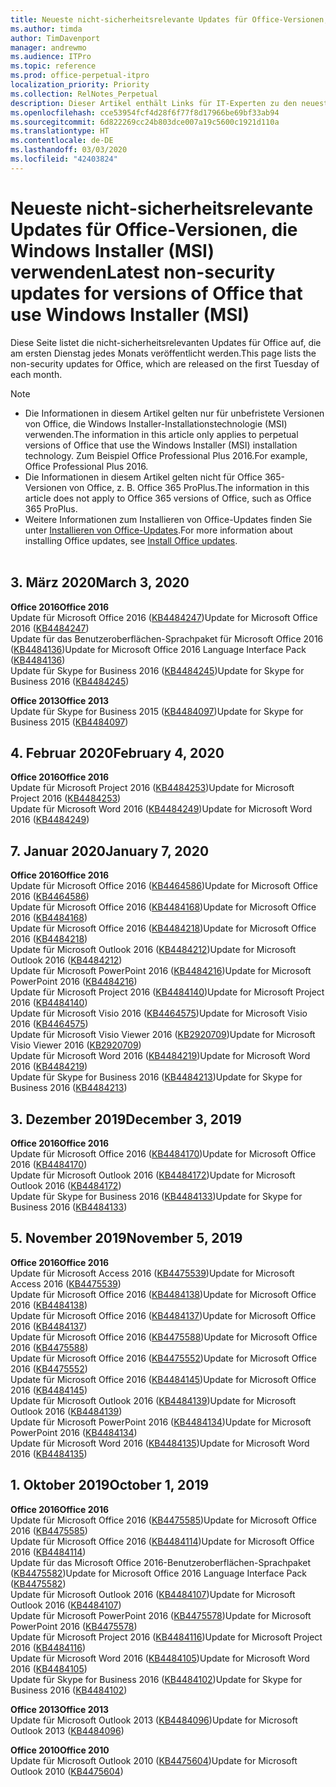 ```yaml
---
title: Neueste nicht-sicherheitsrelevante Updates für Office-Versionen, die Windows Installer (MSI) verwenden
ms.author: timda
author: TimDavenport
manager: andrewmo
ms.audience: ITPro
ms.topic: reference
ms.prod: office-perpetual-itpro
localization_priority: Priority
ms.collection: RelNotes_Perpetual
description: Dieser Artikel enthält Links für IT-Experten zu den neuesten nicht-sicherheitsrelevanten Updateinformationen für dauerhafte Versionen von Office 2016, Office 2013 und Office 2010
ms.openlocfilehash: cce53954fcf4d28f6f77f8d17966be69bf33ab94
ms.sourcegitcommit: 6d822269cc24b803dce007a19c5600c1921d110a
ms.translationtype: HT
ms.contentlocale: de-DE
ms.lasthandoff: 03/03/2020
ms.locfileid: "42403824"
---
```

# <a name="latest-non-security-updates-for-versions-of-office-that-use-windows-installer-msi"></a><span data-ttu-id="a9f79-103">Neueste nicht-sicherheitsrelevante Updates für Office-Versionen, die Windows Installer (MSI) verwenden</span><span class="sxs-lookup"><span data-stu-id="a9f79-103">Latest non-security updates for versions of Office that use Windows Installer (MSI)</span></span>

<span data-ttu-id="a9f79-104">Diese Seite listet die nicht-sicherheitsrelevanten Updates für Office auf, die am ersten Dienstag jedes Monats veröffentlicht werden.</span><span class="sxs-lookup"><span data-stu-id="a9f79-104">This page lists the non-security updates for Office, which are released on the first Tuesday of each month.</span></span>

> [!NOTE]
> - <span data-ttu-id="a9f79-105">Die Informationen in diesem Artikel gelten nur für unbefristete Versionen von Office, die Windows Installer-Installationstechnologie (MSI) verwenden.</span><span class="sxs-lookup"><span data-stu-id="a9f79-105">The information in this article only applies to perpetual versions of Office that use the Windows Installer (MSI) installation technology.</span></span> <span data-ttu-id="a9f79-106">Zum Beispiel Office Professional Plus 2016.</span><span class="sxs-lookup"><span data-stu-id="a9f79-106">For example, Office Professional Plus 2016.</span></span>
> - <span data-ttu-id="a9f79-107">Die Informationen in diesem Artikel gelten nicht für Office 365-Versionen von Office, z. B. Office 365 ProPlus.</span><span class="sxs-lookup"><span data-stu-id="a9f79-107">The information in this article does not apply to Office 365 versions of Office, such as Office 365 ProPlus.</span></span>
> - <span data-ttu-id="a9f79-108">Weitere Informationen zum Installieren von Office-Updates finden Sie unter [Installieren von Office-Updates](https://support.office.com/article/2ab296f3-7f03-43a2-8e50-46de917611c5).</span><span class="sxs-lookup"><span data-stu-id="a9f79-108">For more information about installing Office updates, see [Install Office updates](https://support.office.com/article/2ab296f3-7f03-43a2-8e50-46de917611c5).</span></span>
<br/><br/>

## <a name="march-3-2020"></a><span data-ttu-id="a9f79-109">3. März 2020</span><span class="sxs-lookup"><span data-stu-id="a9f79-109">March 3, 2020</span></span>

<span data-ttu-id="a9f79-110">**Office 2016**</span><span class="sxs-lookup"><span data-stu-id="a9f79-110">**Office 2016**</span></span><br/>
<span data-ttu-id="a9f79-111">Update für Microsoft Office 2016 ([KB4484247](https://support.microsoft.com/help/4484247))</span><span class="sxs-lookup"><span data-stu-id="a9f79-111">Update for Microsoft Office 2016 ([KB4484247](https://support.microsoft.com/help/4484247))</span></span><br/> <span data-ttu-id="a9f79-112">Update für das Benutzeroberflächen-Sprachpaket für Microsoft Office 2016 ([KB4484136](https://support.microsoft.com/help/4484136))</span><span class="sxs-lookup"><span data-stu-id="a9f79-112">Update for Microsoft Office 2016 Language Interface Pack ([KB4484136](https://support.microsoft.com/help/4484136))</span></span><br/>
<span data-ttu-id="a9f79-113">Update für Skype for Business 2016 ([KB4484245](https://support.microsoft.com/help/4484245))</span><span class="sxs-lookup"><span data-stu-id="a9f79-113">Update for Skype for Business 2016 ([KB4484245](https://support.microsoft.com/help/4484245))</span></span> <br/>

<span data-ttu-id="a9f79-114">**Office 2013**</span><span class="sxs-lookup"><span data-stu-id="a9f79-114">**Office 2013**</span></span><br/>
<span data-ttu-id="a9f79-115">Update für Skype for Business 2015 ([KB4484097](https://support.microsoft.com/help/4484097))</span><span class="sxs-lookup"><span data-stu-id="a9f79-115">Update for Skype for Business 2015 ([KB4484097](https://support.microsoft.com/help/4484097))</span></span><br/>


## <a name="february-4-2020"></a><span data-ttu-id="a9f79-116">4. Februar 2020</span><span class="sxs-lookup"><span data-stu-id="a9f79-116">February 4, 2020</span></span>

<span data-ttu-id="a9f79-117">**Office 2016**</span><span class="sxs-lookup"><span data-stu-id="a9f79-117">**Office 2016**</span></span><br/>
<span data-ttu-id="a9f79-118">Update für Microsoft Project 2016 ([KB4484253](https://support.microsoft.com/help/4484253))</span><span class="sxs-lookup"><span data-stu-id="a9f79-118">Update for Microsoft Project 2016 ([KB4484253](https://support.microsoft.com/help/4484253))</span></span> <br/>
<span data-ttu-id="a9f79-119">Update für Microsoft Word 2016 ([KB4484249](https://support.microsoft.com/help/4484249))</span><span class="sxs-lookup"><span data-stu-id="a9f79-119">Update for Microsoft Word 2016 ([KB4484249](https://support.microsoft.com/help/4484249))</span></span> <br/>

## <a name="january-7-2020"></a><span data-ttu-id="a9f79-120">7. Januar 2020</span><span class="sxs-lookup"><span data-stu-id="a9f79-120">January 7, 2020</span></span>

<span data-ttu-id="a9f79-121">**Office 2016**</span><span class="sxs-lookup"><span data-stu-id="a9f79-121">**Office 2016**</span></span><br/>
<span data-ttu-id="a9f79-122">Update für Microsoft Office 2016 ([KB4464586](https://support.microsoft.com/help/4464586))</span><span class="sxs-lookup"><span data-stu-id="a9f79-122">Update for Microsoft Office 2016 ([KB4464586](https://support.microsoft.com/help/4464586))</span></span> <br/>
<span data-ttu-id="a9f79-123">Update für Microsoft Office 2016 ([KB4484168](https://support.microsoft.com/help/4484168))</span><span class="sxs-lookup"><span data-stu-id="a9f79-123">Update for Microsoft Office 2016 ([KB4484168](https://support.microsoft.com/help/4484168))</span></span> <br/>
<span data-ttu-id="a9f79-124">Update für Microsoft Office 2016 ([KB4484218](https://support.microsoft.com/help/4484218))</span><span class="sxs-lookup"><span data-stu-id="a9f79-124">Update for Microsoft Office 2016 ([KB4484218](https://support.microsoft.com/help/4484218))</span></span> <br/>
<span data-ttu-id="a9f79-125">Update für Microsoft Outlook 2016 ([KB4484212](https://support.microsoft.com/help/4484212))</span><span class="sxs-lookup"><span data-stu-id="a9f79-125">Update for Microsoft Outlook 2016 ([KB4484212](https://support.microsoft.com/help/4484212))</span></span> <br/>
<span data-ttu-id="a9f79-126">Update für Microsoft PowerPoint 2016 ([KB4484216](https://support.microsoft.com/help/4484216))</span><span class="sxs-lookup"><span data-stu-id="a9f79-126">Update for Microsoft PowerPoint 2016 ([KB4484216](https://support.microsoft.com/help/4484216))</span></span> <br/>
<span data-ttu-id="a9f79-127">Update für Microsoft Project 2016 ([KB4484140](https://support.microsoft.com/help/4484140))</span><span class="sxs-lookup"><span data-stu-id="a9f79-127">Update for Microsoft Project 2016 ([KB4484140](https://support.microsoft.com/help/4484140))</span></span> <br/>
<span data-ttu-id="a9f79-128">Update für Microsoft Visio 2016 ([KB4464575](https://support.microsoft.com/help/4464575))</span><span class="sxs-lookup"><span data-stu-id="a9f79-128">Update for Microsoft Visio 2016 ([KB4464575](https://support.microsoft.com/help/4464575))</span></span> <br/>
<span data-ttu-id="a9f79-129">Update für Microsoft Visio Viewer 2016 ([KB2920709](https://support.microsoft.com/help/2920709))</span><span class="sxs-lookup"><span data-stu-id="a9f79-129">Update for Microsoft Visio Viewer 2016 ([KB2920709](https://support.microsoft.com/help/2920709))</span></span> <br/>
<span data-ttu-id="a9f79-130">Update für Microsoft Word 2016 ([KB4484219](https://support.microsoft.com/help/4484219))</span><span class="sxs-lookup"><span data-stu-id="a9f79-130">Update for Microsoft Word 2016 ([KB4484219](https://support.microsoft.com/help/4484219))</span></span> <br/>
<span data-ttu-id="a9f79-131">Update für Skype for Business 2016 ([KB4484213](https://support.microsoft.com/help/4484213))</span><span class="sxs-lookup"><span data-stu-id="a9f79-131">Update for Skype for Business 2016 ([KB4484213](https://support.microsoft.com/help/4484213))</span></span> <br/>


## <a name="december-3-2019"></a><span data-ttu-id="a9f79-132">3. Dezember 2019</span><span class="sxs-lookup"><span data-stu-id="a9f79-132">December 3, 2019</span></span>

<span data-ttu-id="a9f79-133">**Office 2016**</span><span class="sxs-lookup"><span data-stu-id="a9f79-133">**Office 2016**</span></span><br/>
<span data-ttu-id="a9f79-134">Update für Microsoft Office 2016 ([KB4484170](https://support.microsoft.com/help/4484170))</span><span class="sxs-lookup"><span data-stu-id="a9f79-134">Update for Microsoft Office 2016 ([KB4484170](https://support.microsoft.com/help/4484170))</span></span> <br/>
<span data-ttu-id="a9f79-135">Update für Microsoft Outlook 2016 ([KB4484172](https://support.microsoft.com/help/4484172))</span><span class="sxs-lookup"><span data-stu-id="a9f79-135">Update for Microsoft Outlook 2016 ([KB4484172](https://support.microsoft.com/help/4484172))</span></span> <br/>
<span data-ttu-id="a9f79-136">Update für Skype for Business 2016 ([KB4484133](https://support.microsoft.com/help/4484133))</span><span class="sxs-lookup"><span data-stu-id="a9f79-136">Update for Skype for Business 2016 ([KB4484133](https://support.microsoft.com/help/4484133))</span></span> <br/>

## <a name="november-5-2019"></a><span data-ttu-id="a9f79-137">5. November 2019</span><span class="sxs-lookup"><span data-stu-id="a9f79-137">November 5, 2019</span></span>

<span data-ttu-id="a9f79-138">**Office 2016**</span><span class="sxs-lookup"><span data-stu-id="a9f79-138">**Office 2016**</span></span><br/>
<span data-ttu-id="a9f79-139">Update für Microsoft Access 2016 ([KB4475539](https://support.microsoft.com/help/4475539))</span><span class="sxs-lookup"><span data-stu-id="a9f79-139">Update for Microsoft Access 2016 ([KB4475539](https://support.microsoft.com/help/4475539))</span></span> <br/>
<span data-ttu-id="a9f79-140">Update für Microsoft Office 2016 ([KB4484138](https://support.microsoft.com/help/4484138))</span><span class="sxs-lookup"><span data-stu-id="a9f79-140">Update for Microsoft Office 2016 ([KB4484138](https://support.microsoft.com/help/4484138))</span></span> <br/>
<span data-ttu-id="a9f79-141">Update für Microsoft Office 2016 ([KB4484137](https://support.microsoft.com/help/4484137))</span><span class="sxs-lookup"><span data-stu-id="a9f79-141">Update for Microsoft Office 2016 ([KB4484137](https://support.microsoft.com/help/4484137))</span></span> <br/>
<span data-ttu-id="a9f79-142">Update für Microsoft Office 2016 ([KB4475588](https://support.microsoft.com/help/4475588))</span><span class="sxs-lookup"><span data-stu-id="a9f79-142">Update for Microsoft Office 2016 ([KB4475588](https://support.microsoft.com/help/4475588))</span></span> <br/>
<span data-ttu-id="a9f79-143">Update für Microsoft Office 2016 ([KB4475552](https://support.microsoft.com/help/4475552))</span><span class="sxs-lookup"><span data-stu-id="a9f79-143">Update for Microsoft Office 2016 ([KB4475552](https://support.microsoft.com/help/4475552))</span></span> <br/>
<span data-ttu-id="a9f79-144">Update für Microsoft Office 2016 ([KB4484145](https://support.microsoft.com/help/4484145))</span><span class="sxs-lookup"><span data-stu-id="a9f79-144">Update for Microsoft Office 2016 ([KB4484145](https://support.microsoft.com/help/4484145))</span></span> <br/>
<span data-ttu-id="a9f79-145">Update für Microsoft Outlook 2016 ([KB4484139](https://support.microsoft.com/help/4484139))</span><span class="sxs-lookup"><span data-stu-id="a9f79-145">Update for Microsoft Outlook 2016 ([KB4484139](https://support.microsoft.com/help/4484139))</span></span> <br/>
<span data-ttu-id="a9f79-146">Update für Microsoft PowerPoint 2016 ([KB4484134](https://support.microsoft.com/help/4484134))</span><span class="sxs-lookup"><span data-stu-id="a9f79-146">Update for Microsoft PowerPoint 2016 ([KB4484134](https://support.microsoft.com/help/4484134))</span></span> <br/>
<span data-ttu-id="a9f79-147">Update für Microsoft Word 2016 ([KB4484135](https://support.microsoft.com/help/4484135))</span><span class="sxs-lookup"><span data-stu-id="a9f79-147">Update for Microsoft Word 2016 ([KB4484135](https://support.microsoft.com/help/4484135))</span></span> <br/>

## <a name="october-1-2019"></a><span data-ttu-id="a9f79-148">1. Oktober 2019</span><span class="sxs-lookup"><span data-stu-id="a9f79-148">October 1, 2019</span></span>

<span data-ttu-id="a9f79-149">**Office 2016**</span><span class="sxs-lookup"><span data-stu-id="a9f79-149">**Office 2016**</span></span><br/>
<span data-ttu-id="a9f79-150">Update für Microsoft Office 2016 ([KB4475585](https://support.microsoft.com/help/4475585))</span><span class="sxs-lookup"><span data-stu-id="a9f79-150">Update for Microsoft Office 2016 ([KB4475585](https://support.microsoft.com/help/4475585))</span></span> <br/> <span data-ttu-id="a9f79-151">Update für Microsoft Office 2016 ([KB4484114](https://support.microsoft.com/help/4484114))</span><span class="sxs-lookup"><span data-stu-id="a9f79-151">Update for Microsoft Office 2016 ([KB4484114](https://support.microsoft.com/help/4484114))</span></span> <br/>
<span data-ttu-id="a9f79-152">Update für das Microsoft Office 2016-Benutzeroberflächen-Sprachpaket ([KB4475582](https://support.microsoft.com/help/4475582))</span><span class="sxs-lookup"><span data-stu-id="a9f79-152">Update for Microsoft Office 2016 Language Interface Pack ([KB4475582](https://support.microsoft.com/help/4475582))</span></span><br/>
<span data-ttu-id="a9f79-153">Update für Microsoft Outlook 2016 ([KB4484107](https://support.microsoft.com/help/4484107))</span><span class="sxs-lookup"><span data-stu-id="a9f79-153">Update for Microsoft Outlook 2016 ([KB4484107](https://support.microsoft.com/help/4484107))</span></span> <br/>
<span data-ttu-id="a9f79-154">Update für Microsoft PowerPoint 2016 ([KB4475578](https://support.microsoft.com/help/4475578))</span><span class="sxs-lookup"><span data-stu-id="a9f79-154">Update for Microsoft PowerPoint 2016 ([KB4475578](https://support.microsoft.com/help/4475578))</span></span> <br/>
<span data-ttu-id="a9f79-155">Update für Microsoft Project 2016 ([KB4484116](https://support.microsoft.com/help/4484116))</span><span class="sxs-lookup"><span data-stu-id="a9f79-155">Update for Microsoft Project 2016 ([KB4484116](https://support.microsoft.com/help/4484116))</span></span> <br/>
<span data-ttu-id="a9f79-156">Update für Microsoft Word 2016 ([KB4484105](https://support.microsoft.com/help/4484105))</span><span class="sxs-lookup"><span data-stu-id="a9f79-156">Update for Microsoft Word 2016 ([KB4484105](https://support.microsoft.com/help/4484105))</span></span> <br/>
<span data-ttu-id="a9f79-157">Update für Skype for Business 2016 ([KB4484102](https://support.microsoft.com/help/4484102))</span><span class="sxs-lookup"><span data-stu-id="a9f79-157">Update for Skype for Business 2016 ([KB4484102](https://support.microsoft.com/help/4484102))</span></span> <br/>

<span data-ttu-id="a9f79-158">**Office 2013**</span><span class="sxs-lookup"><span data-stu-id="a9f79-158">**Office 2013**</span></span><br/>
<span data-ttu-id="a9f79-159">Update für Microsoft Outlook 2013 ([KB4484096](https://support.microsoft.com/help/4484096))</span><span class="sxs-lookup"><span data-stu-id="a9f79-159">Update for Microsoft Outlook 2013 ([KB4484096](https://support.microsoft.com/help/4484096))</span></span><br/>

<span data-ttu-id="a9f79-160">**Office 2010**</span><span class="sxs-lookup"><span data-stu-id="a9f79-160">**Office 2010**</span></span><br/>
<span data-ttu-id="a9f79-161">Update für Microsoft Outlook 2010 ([KB4475604](https://support.microsoft.com/help/4475604))</span><span class="sxs-lookup"><span data-stu-id="a9f79-161">Update for Microsoft Outlook 2010 ([KB4475604](https://support.microsoft.com/help/4475604))</span></span><br/><br/>


